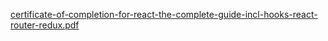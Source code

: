 
[certificate-of-completion-for-react-the-complete-guide-incl-hooks-react-router-redux.pdf](https://github.com/rrhg/rrhg.github.io/blob/master/react/certificates/certificate2-of-completion-for-react-the-complete-guide-incl-hooks-react-router-redux.pdf)

